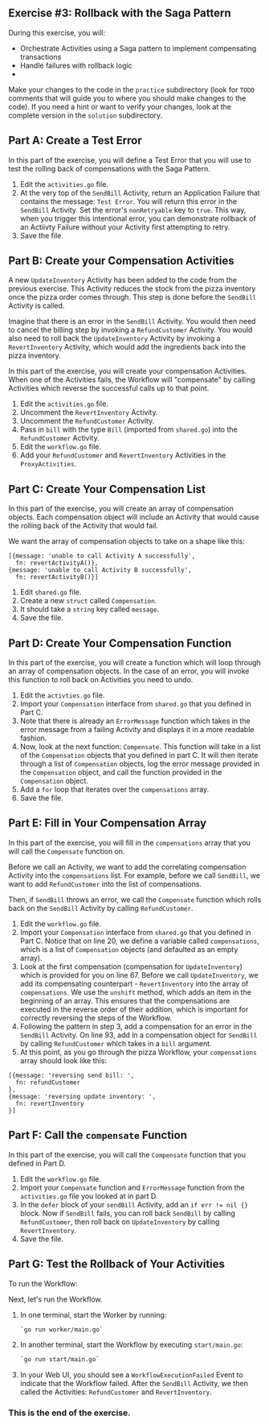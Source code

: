 ## Exercise #3: Rollback with the Saga Pattern

During this exercise, you will:

- Orchestrate Activities using a Saga pattern to implement compensating transactions
- Handle failures with rollback logic
- 

Make your changes to the code in the `practice` subdirectory (look for `TODO`
comments that will guide you to where you should make changes to the code). If
you need a hint or want to verify your changes, look at the complete version in
the `solution` subdirectory.

## Part A: Create a Test Error

In this part of the exercise, you will define a Test Error that you will use to
test the rolling back of compensations with the Saga Pattern.

1. Edit the `activities.go` file.
2. At the very top of the `SendBill` Activity, return an Application Failure
   that contains the message: `Test Error`. You will return this error in the
   `SendBill` Activity. Set the error's `nonRetryable` key to `true`. This way,
   when you trigger this intentional error, you can demonstrate rollback of an
   Actiivty Failure without your Activity first attempting to retry.
3. Save the file.

## Part B: Create your Compensation Activities

A new `UpdateInventory` Activity has been added to the code from the previous
exercise. This Activity reduces the stock from the pizza inventory once the
pizza order comes through. This step is done before the `SendBill` Activity is
called.

Imagine that there is an error in the `SendBill` Activity. You would then need
to cancel the billing step by invoking a `RefundCustomer` Activity. You would
also need to roll back the `UpdateInventory` Activity by invoking a
`RevertInventory` Activity, which would add the ingredients back into the pizza
inventory.

In this part of the exercise, you will create your compensation Activities. When
one of the Activities fails, the Workflow will "compensate" by calling
Activities which reverse the successful calls up to that point.

1. Edit the `activities.go` file.
2. Uncomment the `RevertInventory` Activity.
3. Uncomment the `RefundCustomer` Activity.
4. Pass in `bill` with the type `Bill` (imported from `shared.go`) into the `RefundCustomer` Activity.
5. Edit the `workflow.go` file.
6. Add your `RefundCustomer` and `RevertInventory` Activities in the `ProxyActivities`.

## Part C: Create Your Compensation List

In this part of the exercise, you will create an array of compensation objects.
Each compensation object will include an Activity that would cause the rolling
back of the Activity that would fail.

We want the array of compensation objects to take on a shape like this:
```
[{message: 'unable to call Activity A successfully',
  fn: revertActivityA()},
{message: 'unable to call Activity B successfully',
  fn: revertActivityB()}]
```

1. Edit `shared.go` file.
2. Create a new `struct` called `Compensation`.
3. It should take a `string` key called `message`.
4. Save the file.

## Part D: Create Your Compensation Function

In this part of the exercise, you will create a function which will loop through
an array of compensation objects. In the case of an error, you will invoke this
function to roll back on Activities you need to undo.

1. Edit the `activties.go` file.
2. Import your `Compensation` interface from `shared.go` that you defined in Part C.
3. Note that there is already an `ErrorMessage` function which takes in the
   error message from a failing Activity and displays it in a more readable
   fashion.
4. Now, look at the next function: `Compensate`. This function will take in a
   list of the `Compensation` objects that you defined in part C. It will then
   iterate through a list of `Compensation` objects, log the error message
   provided in the `Compensation` object, and call the function provided in the
   `Compensation` object.
5. Add a `for` loop that iterates over the `compensations` array.
6. Save the file.

## Part E: Fill in Your Compensation Array

In this part of the exercise, you will fill in the `compensations` array that
you will call the `Compensate` function on.

Before we call an Activity, we want to add the correlating compensation Activity
into the `compensations` list. For example, before we call `SendBill`, we want
to add `RefundCustomer` into the list of compensations.

Then, if `SendBill` throws an error, we call the `Compensate` function which
rolls back on the `SendBill` Activity by calling `RefundCustomer`.

1. Edit the `workflow.go` file.
2. Import your `Compensation` interface from `shared.go` that you defined in
   Part C. Notice that on line 20, we define a variable called `compensations`,
   which is a list of `Compensation` objects (and defaulted as an empty array).
3. Look at the first compensation (compensation for `UpdateInventory`) which is
   provided for you on line 67. Before we call `UpdateInventory`, we add its
   compensating counterpart - `RevertInventory` into the array of
   `compensations`. We use the `unshift` method, which adds an item in the
   beginning of an array. This ensures that the compensations are executed in
   the reverse order of their addition, which is important for correctly
   reversing the steps of the Workflow.
4. Following the pattern in step 3, add a compensation for an error in the
   `SendBill` Activity. On line 93, add in a compensation object for `SendBill`
   by calling `RefundCustomer` which takes in a `bill` argument.
5. At this point, as you go through the pizza Workflow, your `compensations`
  array should look like this:
  ```
  [{message: 'reversing send bill: ',
    fn: refundCustomer
  },
  {message: 'reversing update inventory: ',
    fn: revertInventory
  }]
  ```

## Part F: Call the `compensate` Function

In this part of the exercise, you will call the `Compensate` function that you defined in Part D.

1. Edit the `workflow.go` file.
2. Import your `Compensate` function and `ErrorMessage` function from the
   `activities.go` file you looked at in part D.
3. In the `defer` block of your `sendBill` Activity, add an `if err != nil {}`
   block. Now if `SendBill` fails, you can roll back `SendBill` by calling
   `RefundCustomer`, then roll back on `UpdateInventory` by calling
   `RevertInventory`.
4. Save the file.

## Part G: Test the Rollback of Your Activities

To run the Workflow:

Next, let's run the Workflow.

1. In one terminal, start the Worker by running:
   ```bash
   `go run worker/main.go`
   ```
2. In another terminal, start the Workflow by executing `start/main.go`:
   ```bash
   `go run start/main.go`
   ```
3. In your Web UI, you should see a `WorkflowExecutionFailed` Event to indicate
   that the Workflow failed. After the `SendBill` Activity, we then
   called the Activities: `RefundCustomer` and `RevertInventory`.

### This is the end of the exercise.
